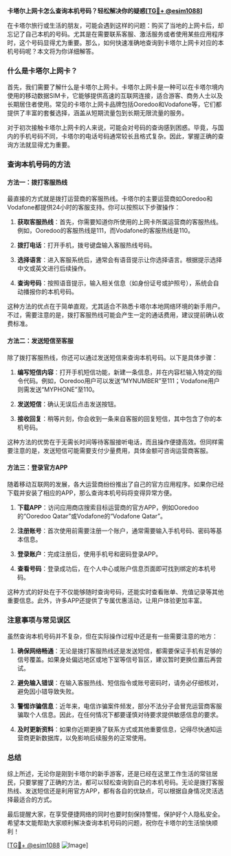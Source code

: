 **卡塔尔上网卡怎么查询本机号码？轻松解决你的疑惑[[TG💪+ @esim1088](https://t.me/s/esim1088)]**

在卡塔尔旅行或生活的朋友，可能会遇到这样的问题：购买了当地的上网卡后，却忘记了自己本机的号码。尤其是在需要联系客服、激活服务或者使用某些应用程序时，这个号码显得尤为重要。那么，如何快速准确地查询到卡塔尔上网卡对应的本机号码呢？本文将为你详细解答。

### 什么是卡塔尔上网卡？

首先，我们需要了解什么是卡塔尔上网卡。卡塔尔上网卡是一种可以在卡塔尔境内使用的移动数据SIM卡，它能够提供高速的互联网连接，适合游客、商务人士以及长期居住者使用。常见的卡塔尔上网卡品牌包括Ooredoo和Vodafone等，它们都提供了丰富的套餐选择，涵盖从短期流量包到长期无限流量的服务。

对于初次接触卡塔尔上网卡的人来说，可能会对号码的查询感到困惑。毕竟，与国内的手机号码不同，卡塔尔的电话号码通常较长且格式复杂。因此，掌握正确的查询方法就显得尤为重要。

### 查询本机号码的方法

#### 方法一：拨打客服热线

最直接的方式就是拨打运营商的客服热线。卡塔尔的主要运营商如Ooredoo和Vodafone都提供24小时的客服支持。你可以按照以下步骤操作：

1. **获取客服热线**：首先，你需要知道你所使用的上网卡所属运营商的客服热线。例如，Ooredoo的客服热线是111，而Vodafone的客服热线是110。
   
2. **拨打电话**：打开手机，拨号键盘输入客服热线号码。

3. **选择语言**：进入客服系统后，通常会有语音提示让你选择语言。根据提示选择中文或英文进行后续操作。

4. **查询号码**：按照语音提示，输入相关信息（如身份证号或护照号），系统会自动播报你的本机号码。

这种方法的优点在于简单直观，尤其适合不熟悉卡塔尔本地网络环境的新手用户。不过，需要注意的是，拨打客服热线可能会产生一定的通话费用，建议提前确认收费标准。

#### 方法二：发送短信至客服

除了拨打客服热线，你还可以通过发送短信来查询本机号码。以下是具体步骤：

1. **编写短信内容**：打开手机短信功能，新建一条信息，并在内容栏输入特定的指令代码。例如，Ooredoo用户可以发送“MYNUMBER”至111；Vodafone用户则需发送“MYPHONE”至110。

2. **发送短信**：确认无误后点击发送按钮。

3. **接收回复**：稍等片刻，你会收到一条来自客服的回复短信，其中包含了你的本机号码。

这种方法的优势在于无需长时间等待客服接听电话，而且操作便捷高效。但同样需要注意的是，发送短信可能需要支付少量费用，具体金额可咨询运营商客服。

#### 方法三：登录官方APP

随着移动互联网的发展，各大运营商纷纷推出了自己的官方应用程序。如果你已经下载并安装了相应的APP，那么查询本机号码将变得异常方便。

1. **下载APP**：访问应用商店搜索目标运营商的官方APP，例如Ooredoo的“Ooredoo Qatar”或Vodafone的“Vodafone Qatar”。

2. **注册账号**：首次使用前需要注册一个账户，通常需要输入手机号码、密码等基本信息。

3. **登录账户**：完成注册后，使用手机号和密码登录APP。

4. **查看号码**：登录成功后，在个人中心或账户信息页面即可找到绑定的本机号码。

这种方式的好处在于不仅能够随时查询号码，还能实时查看账单、充值记录等其他重要信息。此外，许多APP还提供了专属优惠活动，让用户体验更加丰富。

### 注意事项与常见误区

虽然查询本机号码并不复杂，但在实际操作过程中还是有一些需要注意的地方：

1. **确保网络畅通**：无论是拨打客服热线还是发送短信，都需要保证手机有足够的信号覆盖。如果身处偏远地区或地下室等信号盲区，建议暂时更换位置后再尝试。

2. **避免输入错误**：在输入客服热线、短信指令或账号密码时，请务必仔细核对，避免因小错导致失败。

3. **警惕诈骗信息**：近年来，电信诈骗案件频发，部分不法分子会冒充运营商客服骗取个人信息。因此，在任何情况下都要谨慎对待要求提供敏感信息的要求。

4. **及时更新资料**：如果你近期更换了联系方式或其他重要信息，记得尽快通知运营商更新数据库，以免影响后续服务的正常使用。

### 总结

综上所述，无论你是刚到卡塔尔的新手游客，还是已经在这里工作生活的常驻居民，只要掌握了正确的方法，都可以轻松查询到自己的本机号码。无论是拨打客服热线、发送短信还是利用官方APP，都有各自的优缺点，可以根据自身情况灵活选择最适合的方式。

最后提醒大家，在享受便捷网络的同时也要时刻保持警惕，保护好个人隐私安全。希望本文能帮助大家顺利解决查询本机号码的问题，祝你在卡塔尔的生活愉快顺利！

[[TG💪+ @esim1088](https://t.me/s/esim1088) ![Image](https://i.postimg.cc/4NQfJmqS/Snipaste-2025-05-13-00-14-12.png)]